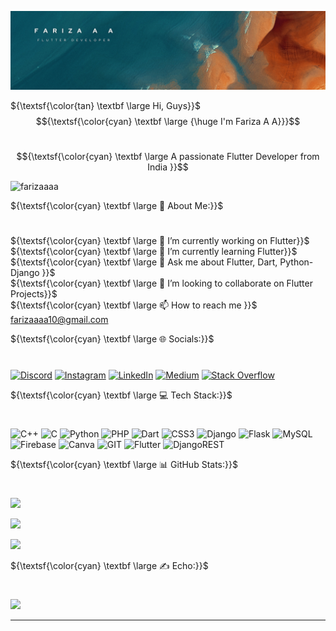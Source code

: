 [![MasterHead](images/Green%20%20Watercolor%20Aesthetic%20Linkedin%20Banner.png)](https://rishavchanda.io)

${\textsf{\color{tan} \textbf \large Hi, Guys}}$
$${\textsf{\color{cyan} \textbf \large {\huge I'm Fariza A A}}}$$

<h1 align="center" color="white"></h1>

$${\textsf{\color{cyan} \textbf \large A passionate Flutter Developer from India }}$$

<p align="left"> <img src="https://komarev.com/ghpvc/?username=farizaaaa&label=Profile%20views&color=0e75b6&style=flat" alt="farizaaaa" /> </p>

${\textsf{\color{cyan} \textbf \large 💫 About Me:}}$

<h1 align="left"></h1>
 
${\textsf{\color{cyan} \textbf \large 🔭 I’m currently working on Flutter}}$<br>
${\textsf{\color{cyan} \textbf \large 🌱 I’m currently learning Flutter}}$<br>
${\textsf{\color{cyan} \textbf \large 💬 Ask me about Flutter, Dart, Python-Django }}$<br>
${\textsf{\color{cyan} \textbf \large 👯 I’m looking to collaborate on Flutter Projects}}$<br>
${\textsf{\color{cyan} \textbf \large 📫 How to reach me }}$ farizaaaa10@gmail.com

${\textsf{\color{cyan} \textbf \large 🌐 Socials:}}$

<h1 align="left"></h1>

[![Discord](https://img.shields.io/badge/Discord-%237289DA.svg?logo=discord&logoColor=white)](https://discord.gg/https://discord.gg/E6TNbXwa) [![Instagram](https://img.shields.io/badge/Instagram-%23E4405F.svg?logo=Instagram&logoColor=white)](https://instagram.com/https://instagram.com/__fari___za____) [![LinkedIn](https://img.shields.io/badge/LinkedIn-%230077B5.svg?logo=linkedin&logoColor=white)](https://linkedin.com/in/linkedin.com/in/fariza-a-a-661820253) [![Medium](https://img.shields.io/badge/Medium-12100E?logo=medium&logoColor=white)](https://medium.com/@https://github.com/Farizaaaa/) [![Stack Overflow](https://img.shields.io/badge/-Stackoverflow-FE7A16?logo=stack-overflow&logoColor=white)](https://stackoverflow.com/users/19923552)

${\textsf{\color{cyan} \textbf \large 💻 Tech Stack:}}$

<h1 align="left"></h1>

![C++](https://img.shields.io/badge/c++-%2300599C.svg?style=for-the-badge&logo=c%2B%2B&logoColor=white) ![C](https://img.shields.io/badge/c-%2300599C.svg?style=for-the-badge&logo=c&logoColor=white) ![Python](https://img.shields.io/badge/python-3670A0?style=for-the-badge&logo=python&logoColor=ffdd54) ![PHP](https://img.shields.io/badge/php-%23777BB4.svg?style=for-the-badge&logo=php&logoColor=white) ![Dart](https://img.shields.io/badge/dart-%230175C2.svg?style=for-the-badge&logo=dart&logoColor=white) ![CSS3](https://img.shields.io/badge/css3-%231572B6.svg?style=for-the-badge&logo=css3&logoColor=white) ![Django](https://img.shields.io/badge/django-%23092E20.svg?style=for-the-badge&logo=django&logoColor=white) ![Flask](https://img.shields.io/badge/flask-%23000.svg?style=for-the-badge&logo=flask&logoColor=white) ![MySQL](https://img.shields.io/badge/mysql-%2300000f.svg?style=for-the-badge&logo=mysql&logoColor=white) ![Firebase](https://img.shields.io/badge/Firebase-039BE5?style=for-the-badge&logo=Firebase&logoColor=white) ![Canva](https://img.shields.io/badge/Canva-%2300C4CC.svg?style=for-the-badge&logo=Canva&logoColor=white) ![GIT](https://img.shields.io/badge/Git-fc6d26?style=for-the-badge&logo=git&logoColor=white) ![Flutter](https://img.shields.io/badge/Flutter-%2302569B.svg?style=for-the-badge&logo=Flutter&logoColor=white) ![DjangoREST](https://img.shields.io/badge/DJANGO-REST-ff1709?style=for-the-badge&logo=django&logoColor=white&color=ff1709&labelColor=gray)

${\textsf{\color{cyan} \textbf \large 📊 GitHub Stats:}}$

<h1 align="left"></h1>

![](https://github-readme-stats.vercel.app/api/top-langs/?username=Farizaaaa&theme=radical&hide_border=false&include_all_commits=true&count_private=true&layout=compact)

![](https://github-readme-stats.vercel.app/api?username=Farizaaaa&theme=radical&hide_border=false&include_all_commits=true&count_private=true)

![](https://github-readme-streak-stats.herokuapp.com/?user=Farizaaaa&theme=radical&hide_border=false)<br/>

${\textsf{\color{cyan} \textbf \large ✍️ Echo:}}$

<h1 align="left"></h1>

![](https://quotes-github-readme.vercel.app/api?type=horizontal&theme=radical)

---

<!-- Proudly created with GPRM ( https://gprm.itsvg.in ) -->
